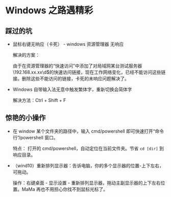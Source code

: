 # Windows 之路遇精彩

## 踩过的坑

- 鼠标右键无响应（卡死） - windows 资源管理器 无响应

    解决的方案：
    
    由于在资源管理器的“快速访问”中添加了对局域网某台测试服务器\\192.168.xx.xx\d$的快速访问链接，现在工作网络变化，已经不能访问这些链接。删除这些不能访问的链接，卡死的未响应问题解决了。
    
- Windows 自带输入法无意中触发繁体字，重新切换会简体字
    
    解决方法：Ctrl + Shift + F

## 惊艳的小操作

- 在 window 某个文件夹的路径中，输入 cmd/powershell 即可快速打开“命令行”/powershell 窗口。

    特点： 打开的 cmd/powershell，自动定位在当前文件夹。节省 `cd [dir]` 到响应目录。
    
- （wind10）重新排列显示器：告诉电脑，你的多个显示器的位置-上下左右，可拖动。
    
    操作：右键桌面 - 显示设置 - 重新排列显示器，拖动主副显示器的上下左右位置。MaMa 再也不用担心你找不到鼠标光标了。
